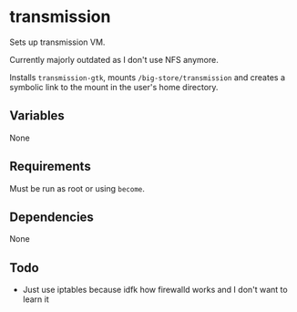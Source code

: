 transmission
=========

Sets up transmission VM.

Currently majorly outdated as I don't use NFS anymore.

Installs `transmission-gtk`, mounts `/big-store/transmission`
and creates a symbolic link to the mount in the user's home directory.

Variables
------------

None

Requirements
------------

Must be run as root or using `become`.

Dependencies
------------

None

Todo
------------

- Just use iptables because idfk how firewalld works and I don't want to learn it
